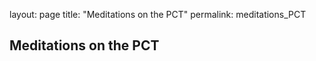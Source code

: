 layout: page
title: "Meditations on the PCT"
permalink: meditations_PCT

## Meditations on the PCT

